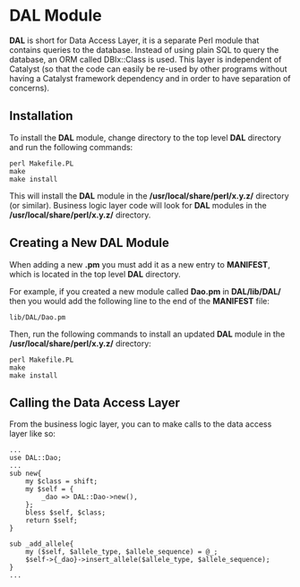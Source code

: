 # DAL Module

**DAL** is short for Data Access Layer, it is a separate Perl module that contains queries to the database. Instead of using plain SQL to query the database, an ORM called DBIx::Class is used. This layer is independent of Catalyst (so that the code can easily be re-used by other programs without having a Catalyst framework dependency and in order to have separation of concerns).

## Installation

To install the **DAL** module, change directory to the top level **DAL** directory and run the following commands:

    perl Makefile.PL
    make
    make install

This will install the **DAL** module in the **/usr/local/share/perl/x.y.z/** directory (or similar). Business logic layer code will look for **DAL** modules in the **/usr/local/share/perl/x.y.z/** directory.

## Creating a New DAL Module

When adding a new **.pm** you must add it as a new entry to **MANIFEST**, which is located in the top level **DAL** directory.

For example, if you created a new module called **Dao.pm** in **DAL/lib/DAL/** then you would add the following line to the end of the **MANIFEST** file:

    lib/DAL/Dao.pm

Then, run the following commands to install an updated **DAL** module in the **/usr/local/share/perl/x.y.z/** directory:

    perl Makefile.PL
    make
    make install

## Calling the Data Access Layer

From the business logic layer, you can to make calls to the data access layer like so:

    ...
    use DAL::Dao;
    ...
    sub new{
        my $class = shift;
        my $self = {
            _dao => DAL::Dao->new(),
        };
        bless $self, $class;
        return $self;
    }

    sub _add_allele{
        my ($self, $allele_type, $allele_sequence) = @_;
        $self->{_dao}->insert_allele($allele_type, $allele_sequence);
    }
    ...
